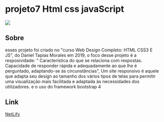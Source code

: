 # projeto7 Html css javaScript
<img src="\arquivos\img\infusion.gif">

## Sobre
esses projeto foi criado no "curso Web Design Completo: HTML CSS3 E JS",
do Daniel Tapias Morales em 2019, o foco desse projeto é a resposividade: "  Característica do que se relaciona com respostas. Capacidade de responder rápida e adequadamente ao que lhe é perguntado, adaptando-se às circunstâncias", Um site responsivo é aquele que adapta seu design ao tamanho dos vários tipos de telas para permitir uma visualização mais facilitada e adaptada às necessidades dos utilizadores. e o uso do  framework bootstrap 4
## Link 
[NetLify](https://elastic-beaver-674f4b.netlify.app)
